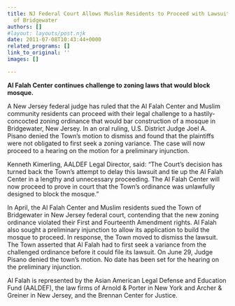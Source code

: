 ```yaml
---
title: NJ Federal Court Allows Muslim Residents to Proceed with Lawsuit Against Township
  of Bridgewater
authors: []
#layout: layouts/post.njk
date: 2011-07-08T10:43:44+0000
related_programs: []
link_to_original: ''
images: []

---
```

**Al Falah Center continues challenge to zoning laws that would block mosque.**

A New Jersey federal judge has ruled that the Al Falah Center and Muslim community residents can proceed with their legal challenge to a hastily-concocted zoning ordinance that would bar construction of a mosque in Bridgewater, New Jersey. In an oral ruling, U.S. District Judge Joel A. Pisano denied the Town’s motion to dismiss and found that the plaintiffs were not obligated to first seek a zoning variance. The case will now proceed to a hearing on the motion for a preliminary injunction.

Kenneth Kimerling, AALDEF Legal Director, said: “The Court’s decision has turned back the Town’s attempt to delay this lawsuit and tie up the Al Falah Center in a lengthy and unnecessary proceeding. The Al Falah Center will now proceed to prove in court that the Town’s ordinance was unlawfully designed to block the mosque.”

In April, the Al Falah Center and Muslim residents sued the Town of Bridgewater in New Jersey federal court, contending that the new zoning ordinance violated their First and Fourteenth Amendment rights. Al Falah also sought a preliminary injunction to allow its application to build the mosque to proceed. In response, the Town moved to dismiss the lawsuit. The Town asserted that Al Falah had to first seek a variance from the challenged ordinance before it could file its lawsuit. On June 29, Judge Pisano denied the town’s motion. No date has been set for the hearing on the preliminary injunction.

Al Falah is represented by the Asian American Legal Defense and Education Fund (AALDEF), the law firms of Arnold & Porter in New York and Archer & Greiner in New Jersey, and the Brennan Center for Justice.